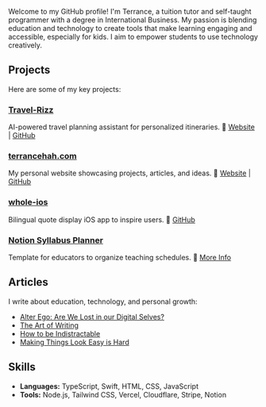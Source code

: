 Welcome to my GitHub profile! I'm Terrance, a tuition tutor and self-taught programmer with a degree in International Business. My passion is blending education and technology to create tools that make learning engaging and accessible, especially for kids. I aim to empower students to use technology creatively.

## Projects

Here are some of my key projects:

### [Travel-Rizz](https://travelrizz.app)
AI-powered travel planning assistant for personalized itineraries. 🔗 [Website](https://travelrizz.app) | [GitHub](https://github.com/terrancehah/travelrizz)

### [terrancehah.com](https://terrancehah.com)
My personal website showcasing projects, articles, and ideas. 🔗 [Website](https://terrancehah.com) | [GitHub](https://github.com/terrancehah/terrancehah.com)

### [whole-ios](https://github.com/terrancehah/whole-ios)
Bilingual quote display iOS app to inspire users. 🔗 [GitHub](https://github.com/terrancehah/whole-ios)

### [Notion Syllabus Planner](https://terrancehah.com/teaching-syllabus-template)
Template for educators to organize teaching schedules. 🔗 [More Info](https://terrancehah.com/teaching-syllabus-template)


## Articles

I write about education, technology, and personal growth:

* [Alter Ego: Are We Lost in our Digital Selves?](https://terrancehah.com/alter-ego)
* [The Art of Writing](https://terrancehah.com/the-art-of-writing)
* [How to be Indistractable](https://terrancehah.com/how-to-be-indistractable)
* [Making Things Look Easy is Hard](https://terrancehah.com/making-things-look-easy-is-hard)



## Skills

* **Languages:** TypeScript, Swift, HTML, CSS, JavaScript
* **Tools:** Node.js, Tailwind CSS, Vercel, Cloudflare, Stripe, Notion
